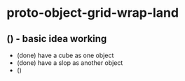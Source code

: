# proto-object-grid-wrap-land

## () - basic idea working
* (done) have a cube as one object
* (done) have a slop as another object
* ()